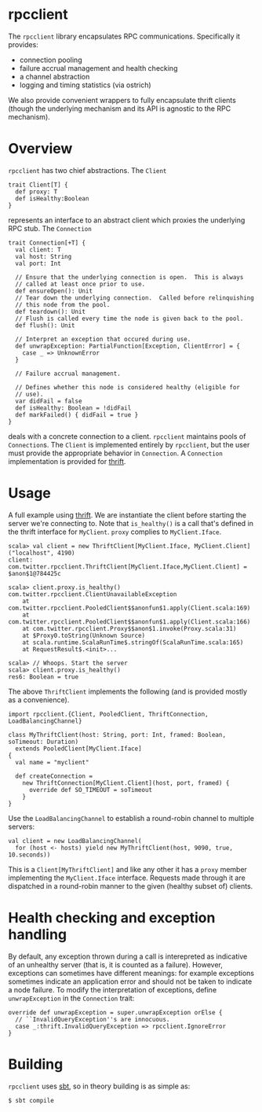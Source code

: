 # rpcclient

The `rpcclient` library encapsulates RPC communications. Specifically
it provides:

  - connection pooling
  - failure accrual management and health checking
  - a channel abstraction
  - logging and timing statistics (via ostrich)

We also provide convenient wrappers to fully encapsulate thrift
clients (though the underlying mechanism and its API is agnostic to
the RPC mechanism).

# Overview

`rpcclient` has two chief abstractions. The `Client`

    trait Client[T] {
      def proxy: T
      def isHealthy:Boolean
    }

represents an interface to an abstract client which proxies the
underlying RPC stub. The `Connection`

    trait Connection[+T] {
      val client: T
      val host: String
      val port: Int
     
      // Ensure that the underlying connection is open.  This is always
      // called at least once prior to use.
      def ensureOpen(): Unit
      // Tear down the underlying connection.  Called before relinquishing
      // this node from the pool.
      def teardown(): Unit
      // Flush is called every time the node is given back to the pool.
      def flush(): Unit
     
      // Interpret an exception that occured during use.
      def unwrapException: PartialFunction[Exception, ClientError] = {
        case _ => UnknownError
      }
     
      // Failure accrual management.
     
      // Defines whether this node is considered healthy (eligible for
      // use).
      var didFail = false
      def isHealthy: Boolean = !didFail
      def markFailed() { didFail = true }
    }

deals with a concrete connection to a client. `rpcclient` maintains
pools of `Connection`s. The `Client` is implemented entirely by
`rpcclient`, but the user must provide the appropriate behavior in
`Connection`. A `Connection` implementation is provided for
[thrift](http://incubator.apache.org/thrift/).

# Usage

A full example using [thrift](http://incubator.apache.org/thrift/).
We are instantiate the client before starting the server we're
connecting to. Note that `is_healthy()` is a call that's defined in
the thrift interface for `MyClient`. `proxy` complies to
`MyClient.Iface`.

    scala> val client = new ThriftClient[MyClient.Iface, MyClient.Client]("localhost", 4190)
    client: com.twitter.rpcclient.ThriftClient[MyClient.Iface,MyClient.Client] = $anon$1@784425c

    scala> client.proxy.is_healthy()
    com.twitter.rpcclient.ClientUnavailableException
        at com.twitter.rpcclient.PooledClient$$anonfun$1.apply(Client.scala:169)
        at com.twitter.rpcclient.PooledClient$$anonfun$1.apply(Client.scala:166)
        at com.twitter.rpcclient.Proxy$$anon$1.invoke(Proxy.scala:31)
        at $Proxy0.toString(Unknown Source)
        at scala.runtime.ScalaRunTime$.stringOf(ScalaRunTime.scala:165)
        at RequestResult$.<init>...

    scala> // Whoops. Start the server
    scala> client.proxy.is_healthy()
    res6: Boolean = true

The above `ThriftClient` implements the following (and is provided
mostly as a convenience).

    import rpcclient.{Client, PooledClient, ThriftConnection, LoadBalancingChannel}

    class MyThriftClient(host: String, port: Int, framed: Boolean, soTimeout: Duration)
      extends PooledClient[MyClient.Iface]
    {
      val name = "myclient"

      def createConnection =
        new ThriftConnection[MyClient.Client](host, port, framed) {
          override def SO_TIMEOUT = soTimeout
        }
    }

Use the `LoadBalancingChannel` to establish a round-robin channel to
multiple servers:

    val client = new LoadBalancingChannel(
      for (host <- hosts) yield new MyThriftClient(host, 9090, true, 10.seconds))

This is a `Client[MyThriftClient]` and like any other it has a `proxy`
member implementing the `MyClient.Iface` interface. Requests made
through it are dispatched in a round-robin manner to the given
(healthy subset of) clients.

# Health checking and exception handling

By default, any exception thrown during a call is interepreted as
indicative of an unhealthy server (that is, it is counted as a
failure). However, exceptions can sometimes have different meanings:
for example exceptions sometimes indicate an application error and
should not be taken to indicate a node failure. To modify the
interpretation of exceptions, define `unwrapException` in the
`Connection` trait:

    override def unwrapException = super.unwrapException orElse {
      // ``InvalidQueryException''s are innocuous.
      case _:thrift.InvalidQueryException => rpcclient.IgnoreError
    }

# Building

`rpcclient` uses [sbt](http://code.google.com/p/simple-build-tool/),
so in theory building is as simple as:

    $ sbt compile
